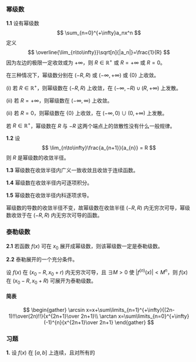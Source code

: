 ### 幂级数

**1.1** 设有幂级数
$$
 \sum_{n=0}^{+\infty}a_nx^n
$$
定义
$$
\overline{\lim_{n\to\infty}}\sqrt[n]{|a_n|}=\frac{1}{R}
$$
因为左边的极限一定收敛或为 $+\infty$，则 $R\in\mathbb{R}^+$ 或 $R=+\infty$ 或 $R=0$。

在三种情况下，幂级数分别在 $(-R,R)$ 或 $(-\infty,+\infty)$ 或 $\{0\}$ 上收敛。

$(\text{i})$ 若 $R\in\mathbb{R}^+$，则幂级数在 $(-R,R)$ 上收敛，在 $(-\infty, -R)\cup(R,+\infty)$ 上发散。

$(\text{ii})$ 若 $R=+\infty$，则幂级数在 $(-\infty,\infty)$ 上收敛。

$(\text{ii})$ 若 $R=0$，则幂级数在 $\{0\}$ 上收敛，在 $(-\infty, 0)\cup(0,+\infty)$ 上发散。

若 $R\in\mathbb{R}^+$，幂级数在 $R$ 与 $-R$ 这两个端点上的敛散性没有什么一般规律。

**1.2** 设
$$
\lim_{n\to\infty}\frac{a_{n+1}}{a_{n}} = R 
$$
则 $R$ 是幂级数的收敛半径。

**1.3** 幂级数在收敛半径内广义一致收敛且收敛于连续函数。

**1.4** 幂级数在收敛半径内可逐项积分。

**1.5** 幂级数在收敛半径内科逐项求导。

幂级数的导数的收敛半径不变，故幂级数在收敛半径 $(-R,R)$ 内无穷次可导，幂级数收敛于在 $(-R,R)$ 内无穷次可导的函数。

### 泰勒级数

**2.1** 若函数 $f(x)$ 可在 $x_{0}$ 展开成幂级数，则该幂级数一定是泰勒级数。

**2.2** 泰勒展开的一个充分条件。

设 $f(x)$ 在 $(x_{0}-R,x_{0}+r)$ 内无穷次可导，且 $\exists M>0$ 使 $|f^{(n)}(x)|<M^{n}$，则 $f(x)$ 在 $(x_{0}-R,x_{0}+R)$ 可展开为泰勒级数。

#### 简表

$$
\begin{gather}
\arcsin x=x+\sum\limits_{n=1}^{+\infty}{(2n-1)!!\over(2n)!!}{x^{2n+1}\over 2n+1}\\
\arctan x=\sum\limits_{n=0}^{+\infty}(-1)^{n}{x^{2n+1}\over 2n+1}
\end{gather}
$$

### 习题

**1.** 设 $f(x)$ 在 $[a,b]$ 上连续，且对所有的